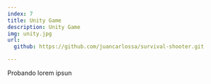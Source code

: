 ```yaml
---
index: 7
title: Unity Game
description: Unity Game
img: unity.jpg
url: 
  github: https://github.com/juancarlossa/survival-shooter.git

---
```


Probando lorem ipsun
